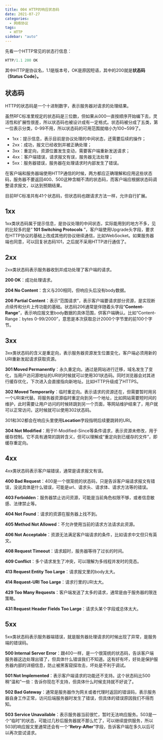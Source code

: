 ```yaml
---
title: 004 HTTP的响应状态码
date: 2021-07-27
categories:
  - 网络协议
tags:
  - HTTP
sidebar: "auto"
---
```


先看一个HTTP常见的状态行信息：
```js
HTTP/1.1 200 OK
```
其中HTTP是协议名，1.1是版本号，OK是原因短语，其中的200就是**状态码（Status Code）。** 

## 状态码
HTTP的状态码是一个十进制数字，表示服务器对请求的处理结果。

虽然RFC标准里规定的状态码是三位数，但如果从000一直按顺序开始编下去，灵活性和扩展性很差，所以状态码也被设计成有一定格式。状态码被分成了五类，第一位表示分类，0-99不用，所以状态码的可用范围就缩小为100~599了。

- 1xx：提示信息，表示目前是协议处理的中间状态，还需要后续的操作；
- 2xx：成功，报文已经收到并被正确处理；
- 3xx：重定向，资源位置发生变动，需要客户端重新发送请求；
- 4xx：客户端错误，请求报文有误，服务器无法处理；
- 5xx：服务器错误，服务器在处理请求时内部发生了错误。

在客户端和服务器端使用HTTP通信的时候，两方都应正确理解和应用这些状态码，服务器不要返回400、500这种含糊不清的状态码，而客户端应根据状态码调整请求报文，以达到预期结果。

目前RFC标准共有41个状态码，但状态码也跟请求方法一样，允许自行扩展。

## 1xx
1xx类状态码属于提示信息，是协议处理的中间状态，实际能用到的地方不多，见的比较多的是“ **101 Switching Protocols** ”，客户端使用Upgrade头字段，要求在HTTP协议的基础上改成其他的协议继续通信，比如WebSocket。如果服务器端也同意，可以回复状态码101，之后就不采用HTTP进行通信了。

## 2xx
2xx类状态码表示服务器收到并成功处理了客户端的请求。

**200 OK**：成功处理请求。

**204 No Content**：含义与200相同，但响应头后没有body数据。

**206 Partial Content**：表示“范围请求”，表示客户端要请求部分资源，是实现断点续传和分片上传功能的基础。状态码206通常是伴随着头字段“**Content-Range**”，表示响应报文里body数据的具体范围，供客户端确认。比如“Content-Range：bytes 0-99/2000”，意思是本次获取总计2000个字节里的前100个字节。

## 3xx
3xx类状态码的含义是重定向，表示服务器资源发生位置变化，客户端必须用新的URI重新发起请求获取资源。

**301 Moved Permanently**：永久重定向。通过是网站进行迁移，域名发生了变化，当用户访问源地址的URI的时候就可以使用301状态码。同时浏览器会对其进行缓存优化，下次进入会直接指向新地址。比如HTTP升级成了HTTPS。

**302 Moved Temporarily**：临时重定向。表示请求的资源还在，但需要暂时用另一个URI来代替。将服务器资源临时重定向到另一个地址，比如网站需要短时间的维护，此时需要让用户访问的时候转跳到另一个页面，等网站维护结束了，用户就可以正常访问，这时候就可以使用302状态码。

301和302都会在响应头里使用**Location**字段指明后续要跳转的URI。

**304 Not Modified**：用于If-Modified-Since等条件请求，表示资源未修改，用于缓存控制。它不具有通常的跳转含义，但可以理解成“重定向到已缓存的文件”，即缓存重定向。

## 4xx
4xx类状态码表示客户端错误，通常是请求报文有误。

**400 Bad Request**：400是一个很笼统的状态码，只是告诉客户端请求报文有错误，没说具体是什么错误，可能是url、请求头、请求体、请求方法等的错误。

**403 Forbidden**：服务器禁止访问资源，可能是当前角色权限不够，或者信息敏感、法律禁止等。

**404 Not Found**：请求的资源在服务器上找不到。

**405 Method Not Allowed**：不允许使用当前的请求方法请求此资源。

**406 Not Acceptable**：资源无法满足客户端请求的条件，比如请求中文但只有英文。

**408 Request Timeout**：请求超时，服务器等待了过长的时间。

**409 Conflict**：多个请求发生了冲突，可以理解为多线程并发时的竞态。

**413 Request Entity Too Large**：请求报文里的body太大。

**414 Request-URI Too Large**：请求行里的URI太大。

**429 Too Many Requests**：客户端发送了太多的请求，通常是由于服务器的限连策略。

**431 Request Header Fields Too Large**：请求头某个字段或总体太大。

## 5xx
5xx类状态码表示服务器端错误，就是服务器处理请求的时候出现了异常，是服务端的错误码。

**500 Internal Server Error**：跟400一样，是一个很笼统的状态码，告诉客户端服务器这边处理出错了，但具体什么错误我们不知道。这有好有坏，好处是保护服务器内部的详细信息，防止被黑客窥探攻击，坏处是不利于调试。

**501 Not Implemented**：表示客户端请求的功能还不支持。这个状态码比500稍“温和”一些：告诉你现在不支持，但具体什么时候支持就不好说了。

**502 Bad Gateway**：通常是服务器作为网关或者代理时返回的错误码，表示服务器自身工作正常，访问后端服务器时发生了错误，但具体的错误原因我们不得而知。

**503 Service Unavailable**：表示服务器当前很忙，暂时无法响应服务。503是一个“临时”的状态，可能过几秒后服务器就不那么忙了，可以继续提供服务，所以503的响应报文里通常还会有一个“**Retry-After**”字段，告诉客户端在多久以后可以再次尝试请求。